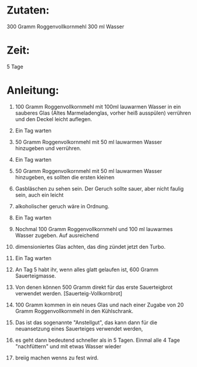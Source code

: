 # Zutaten: 
300 Gramm Roggenvollkornmehl
300 ml    Wasser

# Zeit: 
5 Tage

# Anleitung:

1.  100 Gramm Roggenvollkornmehl mit 100ml lauwarmen Wasser in ein sauberes Glas (Altes Marmeladenglas, vorher heiß ausspülen) verrühren und den Deckel leicht auflegen. 
1.  Ein Tag warten

1.  50 Gramm Roggenvolkornmehl mit 50 ml lauwarmen Wasser hinzugeben und verrühren.
1.  Ein Tag warten

1.  50 Gramm Roggenvolkornmehl mit 50 ml lauwarmen Wasser hinzugeben, es sollten die ersten kleinen 
1.  Gasbläschen zu sehen sein. Der Geruch sollte sauer, aber nicht faulig sein, auch ein leicht 
1.  alkoholischer geruch wäre in Ordnung.
1.  Ein Tag warten

1.  Nochmal 100 Gramm Roggenvollkornmehl und 100 ml lauwarmes Wasser zugeben. Auf ausreichend
1.  dimensioniertes Glas achten, das ding zündet jetzt den Turbo.
1.  Ein Tag warten

1.  An Tag 5 habt ihr, wenn alles glatt gelaufen ist, 600 Gramm Sauerteigmasse. 

1.  Von denen können 500 Gramm direkt für das erste Sauerteigbrot verwendet werden. [Sauerteig-Vollkornbrot]
1.  100 Gramm kommen in ein neues Glas und nach einer Zugabe von 20 Gramm Roggenvollkornmehl in den Kühlschrank. 
1.  Das ist das sogenannte "Anstellgut", das kann dann für die neuansetzung eines Sauerteiges verwendet werden, 
1.  es geht dann bedeutend schneller als in 5 Tagen. Einmal alle 4 Tage "nachfüttern" und mit etwas Wasser wieder
1.  breiig machen wenns zu fest wird.